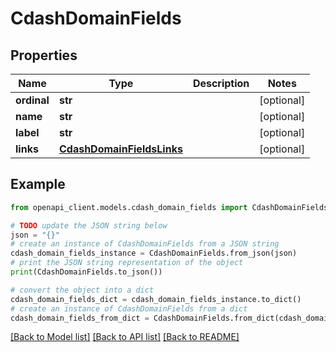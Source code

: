 # CdashDomainFields


## Properties

Name | Type | Description | Notes
------------ | ------------- | ------------- | -------------
**ordinal** | **str** |  | [optional] 
**name** | **str** |  | [optional] 
**label** | **str** |  | [optional] 
**links** | [**CdashDomainFieldsLinks**](CdashDomainFieldsLinks.md) |  | [optional] 

## Example

```python
from openapi_client.models.cdash_domain_fields import CdashDomainFields

# TODO update the JSON string below
json = "{}"
# create an instance of CdashDomainFields from a JSON string
cdash_domain_fields_instance = CdashDomainFields.from_json(json)
# print the JSON string representation of the object
print(CdashDomainFields.to_json())

# convert the object into a dict
cdash_domain_fields_dict = cdash_domain_fields_instance.to_dict()
# create an instance of CdashDomainFields from a dict
cdash_domain_fields_from_dict = CdashDomainFields.from_dict(cdash_domain_fields_dict)
```
[[Back to Model list]](../README.md#documentation-for-models) [[Back to API list]](../README.md#documentation-for-api-endpoints) [[Back to README]](../README.md)


